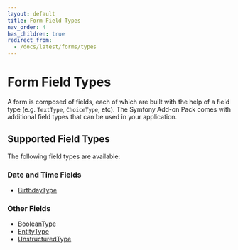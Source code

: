 ```yaml
---
layout: default
title: Form Field Types
nav_order: 4
has_children: true
redirect_from:
  - /docs/latest/forms/types
---
```


# Form Field Types

A form is composed of fields, each of which are built with the help of a field type (e.g. `TextType`, `ChoiceType`, etc). The
Symfony Add-on Pack comes with additional field types that can be used in your application.

## Supported Field Types

The following field types are available:

### Date and Time Fields

* [BirthdayType](types/birthday-type.html)

### Other Fields

* [BooleanType](types/boolean-type.html)
* [EntityType](types/entity-type.html)
* [UnstructuredType](types/unstructured-type.html)
